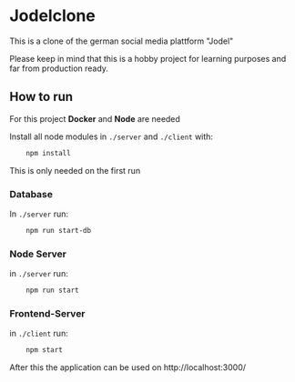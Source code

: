 # Jodelclone

This is a clone of the german social media plattform "Jodel" 

Please keep in mind that this is a hobby project for learning purposes and far from production ready.

## How to run
For this project **Docker** and **Node** are needed

Install all node modules in `./server` and `./client` with:
``` bash
    npm install
```
This is only needed on the first run


### Database
In `./server` run:
``` bash
    npm run start-db
```

### Node Server
in `./server` run:
``` bash
    npm run start
```

### Frontend-Server
in `./client` run:
``` bash
    npm start
```

After this the application can be used on http://localhost:3000/
